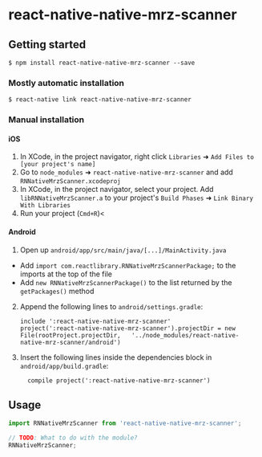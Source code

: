 
# react-native-native-mrz-scanner

## Getting started

`$ npm install react-native-native-mrz-scanner --save`

### Mostly automatic installation

`$ react-native link react-native-native-mrz-scanner`

### Manual installation


#### iOS

1. In XCode, in the project navigator, right click `Libraries` ➜ `Add Files to [your project's name]`
2. Go to `node_modules` ➜ `react-native-native-mrz-scanner` and add `RNNativeMrzScanner.xcodeproj`
3. In XCode, in the project navigator, select your project. Add `libRNNativeMrzScanner.a` to your project's `Build Phases` ➜ `Link Binary With Libraries`
4. Run your project (`Cmd+R`)<

#### Android

1. Open up `android/app/src/main/java/[...]/MainActivity.java`
  - Add `import com.reactlibrary.RNNativeMrzScannerPackage;` to the imports at the top of the file
  - Add `new RNNativeMrzScannerPackage()` to the list returned by the `getPackages()` method
2. Append the following lines to `android/settings.gradle`:
  	```
  	include ':react-native-native-mrz-scanner'
  	project(':react-native-native-mrz-scanner').projectDir = new File(rootProject.projectDir, 	'../node_modules/react-native-native-mrz-scanner/android')
  	```
3. Insert the following lines inside the dependencies block in `android/app/build.gradle`:
  	```
      compile project(':react-native-native-mrz-scanner')
  	```


## Usage
```javascript
import RNNativeMrzScanner from 'react-native-native-mrz-scanner';

// TODO: What to do with the module?
RNNativeMrzScanner;
```
  